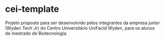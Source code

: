 # cei-template
Projeto proposto para ser desenvolvido pelos integrantes da empresa junior (Wyden Tech Jr) do Centro Universitário UniFacid Wyden, para os alunos de mestrado de Biotecnologia.
